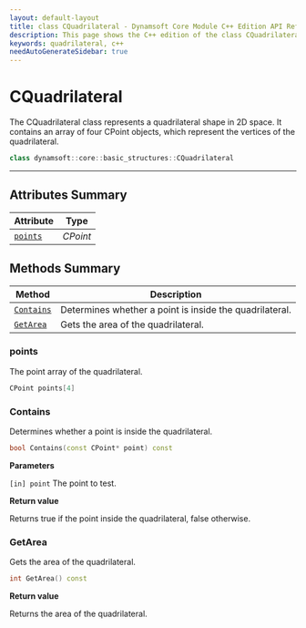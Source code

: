 ```yaml
---
layout: default-layout
title: class CQuadrilateral - Dynamsoft Core Module C++ Edition API Reference
description: This page shows the C++ edition of the class CQuadrilateral in Dynamsoft Core Module.
keywords: quadrilateral, c++
needAutoGenerateSidebar: true
---
```


# CQuadrilateral

The CQuadrilateral class represents a quadrilateral shape in 2D space. It contains an array of four CPoint objects, which represent the vertices of the quadrilateral.

```cpp
class dynamsoft::core::basic_structures::CQuadrilateral 
```

---

## Attributes Summary
  
| Attribute | Type |
|---------- | ---- |
| [`points`](#points) | *CPoint* |

## Methods Summary

| Method               | Description |
|----------------------|-------------|
| [`Contains`](#contains) | Determines whether a point is inside the quadrilateral.|
| [`GetArea`](#getarea) | Gets the area of the quadrilateral. |

### points

The point array of the quadrilateral.

```cpp
CPoint points[4]
```

### Contains

Determines whether a point is inside the quadrilateral.

```cpp
bool Contains(const CPoint* point) const
```

**Parameters**

`[in] point` The point to test.

**Return value**

Returns true if the point inside the quadrilateral, false otherwise. 

### GetArea

Gets the area of the quadrilateral.

```cpp
int GetArea() const
```

**Return value**

Returns the area of the quadrilateral.

